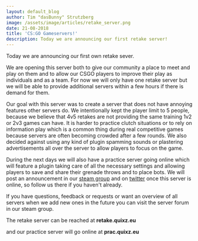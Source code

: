 ```yaml
---
layout: default_blog
author: Tim "dasBunny" Strutzberg
image: /assets/image/articles/retake_server.png
date: 21-08-2018
title: 'CS:GO Gameservers!'
description: Today we are announcing our first retake server!
---
```

Today we are announcing our first own retake sever.

We are opening this server both to give our community a place to meet and play on them and to allow our CSGO players to improve their play as individuals and as a team. For now we will only have one retake server but we will be able to provide additional servers within a few hours if there is demand for them. 

Our goal with this server was to create a server that does not have annoying features other servers do. We intentionally kept the player limit to 5 people, because we believe that 4v5 retakes are not providing the same training 1v2 or 2v3 games can have. It is harder to practice clutch situations or to rely on information play which is a common thing during real competitive games because servers are often becoming crowded after a few rounds. We also decided against using any kind of plugin spamming sounds or plastering advertisements all over the server to allow players to focus on the game. 

During the next days we will also have a practice server going online which will feature a plugin taking care of all the necessary settings and allowing players to save and share their grenade throws and to place bots. We will post an announcement in our [steam group](https://steamcommunity.com/groups/QuixzFan#) and on [twitter](https://twitter.com/QuixzeSports) once this server is online, so follow us there if you haven't already. 

If you have questions, feedback or requests or want an overview of all servers when we add new ones in the future you can visit the server forum in our steam group. 

The retake server can be reached at **retake.quixz.eu** 

and our practice server will go online at **prac.quixz.eu**
